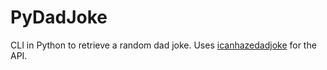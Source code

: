 # PyDadJoke
CLI in Python to retrieve a random dad joke. Uses [icanhazedadjoke](https://icanhazdadjoke.com/) for the API.
